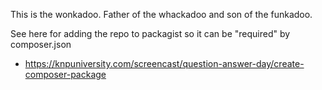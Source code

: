 This is the wonkadoo.  Father of the whackadoo and son of the funkadoo.


See here for adding the repo to packagist so it can be "required" by composer.json
 - https://knpuniversity.com/screencast/question-answer-day/create-composer-package